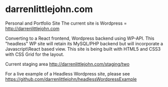 # darrenlittlejohn.com
Personal and Portfolio Site
The current site is Wordpress = http://darrenlittlejohn.com

Converting to a React frontend, Wordpress backend using WP-API. This "headless" WP site will retain
its MySQL/PHP backend but will incorporate a Javascript\React based view. This site is being built with HTML5 and CSS3 with CSS Grid for the layout. 

Current staging area http://darrenlittlejohn.com/staging/two

For a live example of a Headless Wordpress site, please see https://github.com/darrenlittlejohn/headlessWordpressExample

